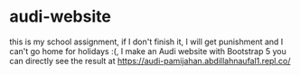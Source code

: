 # audi-website

this is my school assignment, if I don't finish it, I will get punishment and I can't go home for holidays :(, I make an Audi website with Bootstrap 5
you can directly see the result at
https://audi-pamijahan.abdillahnaufal1.repl.co/
